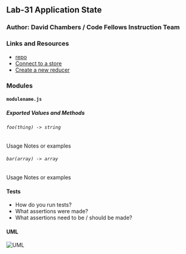 ## Lab-31 Application State

### Author: David Chambers / Code Fellows Instruction Team

### Links and Resources
* [repo](https://github.com/dlchambersjr/lab-31)
* [Connect to a store](https://codesandbox.io/s/n05pmvq11m)
* [Create a new reducer](http://xyz.com)

### Modules
#### `modulename.js`
##### Exported Values and Methods

###### `foo(thing) -> string`
Usage Notes or examples

###### `bar(array) -> array`
Usage Notes or examples

#### Tests
* How do you run tests?
* What assertions were made?
* What assertions need to be / should be made?

#### UML
![UML]()
